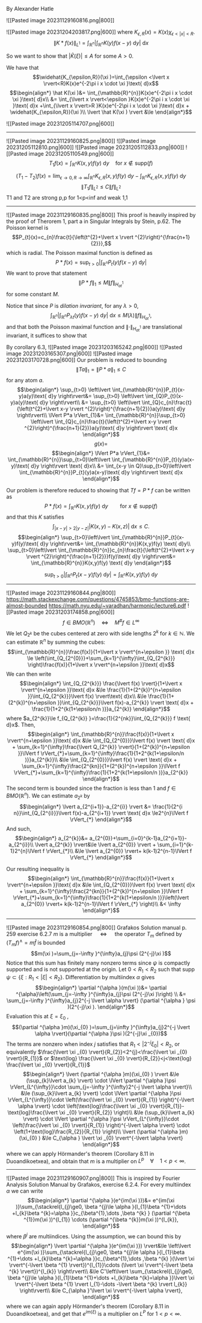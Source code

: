 By Alexander Hatle

![[Pasted image 20231129160816.png|800]]

![[Pasted image 20231204203817.png|600]]
where $K_{\epsilon ,R}(x)=K(x)\chi _{\epsilon <\lvert x \rvert<R}$.
$$\lVert K*f(x) \rVert_{L^{1}}=\int_{\mathbb{R}^{n}}\left\lvert \int_{\mathbb{R}^{n}}K(y)f(x-y)\text{ d}y \right\rvert \text{ d}x$$

So we want to show that $\lvert \widehat{K}(\xi ) \rvert \le A$ for some $A>0$.

We have that 
$$\widehat{K_{\epsilon,R}}(\xi )=\int_{\epsilon <\lvert x \rvert<R}K(x)e^{-2\pi i x \cdot \xi }\text{ d}x$$
$$\begin{align*}
\hat K(\xi )&= \int_{\mathbb{R}^{n}}K(x)e^{-2\pi i x \cdot \xi }\text{ d}x\\
	&= \int_{\lvert x \rvert<\epsilon }K(x)e^{-2\pi i x \cdot \xi }\text{ d}x +\int_{\lvert x \rvert>R }K(x)e^{-2\pi i x \cdot \xi }\text{ d}x + \widehat{K_{\epsilon,R}}(\xi )\\
	\lvert \hat K(\xi ) \rvert &\le 
\end{align*}$$

![[Pasted image 20231205114707.png|600]]




---

![[Pasted image 20231129160825.png|800]]
![[Pasted image 20231205112810.png|600]]
![[Pasted image 20231205112833.png|600]]
![[Pasted image 20231205110549.png|600]]
$$T_{1}f(x)=\int_{\mathbb{R}^{n}}K(x,y)f(y)\text{ d}y \quad\text{for }x \notin \text{supp}(f)$$

$$(T_{1}-T_{2})f(x)=\lim_{\epsilon \to 0,R\to \infty}\int_{\mathbb{R}^{n}}K_{\epsilon ,R}(x,y)f(y) \text{ d}y-\int_{\mathbb{R}^{n}}K_{\epsilon ,R}(x,y)f(y) \text{ d}y$$
$$\lVert T_{1}f \rVert_{L^{2}}\le C \lVert f \rVert_{L^{2}}$$
T1 and T2 are strong p,p for 1<p<inf and weak 1,1

---

![[Pasted image 20231129160835.png|800]]
This proof is heavily inspired by the proof of Therorem 1, part a in Singular Integrals by Stein, p.62.
The Poisson kernel is
$$P_{t}(x)=c_{n}\frac{t}{\left(t^{2}+\lvert x \rvert ^{2}\right)^{\frac{n+1}{2}}},$$
which is radial.
The Poisson maximal function is defined as
$$P*f(x)=\sup_{t>0}\left\lvert \int_{\mathbb{R}^{n}}P_{t}(y)f(x-y)\text{ d}y \right\rvert$$
We want to prove that statement
$$\lVert P*f \rVert_{1}\le M \lVert f \rVert_{H^{1}_{at}}$$
for some constant $M$.

Notice that since $P$ is *dilation invariant*, for any $\lambda>0$,
$$\int_{\mathbb{R}^{n}}\left\lvert \int_{\mathbb{R}^{n}}P_{\lambda t}(y)f(x-y)\text{ d}y \right\rvert \text{ d}x  \le M(\lambda )\lVert f \rVert_{H^{1}_{at}},$$
and that both the Poisson maximal function and $\lVert \cdot  \rVert_{H^{1}_{at}}$ are translational invariant, it suffices to show that




By corollary 6.3, 
![[Pasted image 20231203165242.png|600]]
![[Pasted image 20231203165307.png|600]]
![[Pasted image 20231203170728.png|600]]
Our problem is reduced to bounding 
$$\lVert Ta \rVert_{1}=\lVert P*a \rVert_{1}\le C$$
for any atom $a$.
$$\begin{align*}
\sup_{t>0} \left\lvert \int_{\mathbb{R}^{n}}P_{t}(x-y)a(y)\text{ d}y \right\rvert&= \sup_{t>0} \left\lvert \int_{Q}P_{t}(x-y)a(y)\text{ d}y \right\rvert\\
 &= \sup_{t>0} \left\lvert \int_{Q}c_{n}\frac{t}{\left(t^{2}+\lvert x-y \rvert ^{2}\right)^{\frac{n+1}{2}}}a(y)\text{ d}y \right\rvert\\
	\lVert P*a \rVert_{1}&= \int_{\mathbb{R}^{n}}\sup_{t>0} \left\lvert \int_{Q}c_{n}\frac{t}{\left(t^{2}+\lvert x-y \rvert ^{2}\right)^{\frac{n+1}{2}}}a(y)\text{ d}y \right\rvert \text{ d}x
\end{align*}$$
$$g(x)=$$
$$\begin{align*}
\lVert P*a \rVert_{1}&= \int_{\mathbb{R}^{n}}\sup_{t>0}\left\lvert \int_{\mathbb{R}^{n}}P_{t}(y)a(x-y)\text{ d}y \right\rvert \text{ d}x\\
&= \int_{x-y \in Q}\sup_{t>0}\left\lvert \int_{\mathbb{R}^{n}}P_{t}(y)a(x-y)\text{ d}y \right\rvert \text{ d}x
\end{align*}$$



Our problem is therefore reduced to showing that $Tf=P*f$ can be written as
$$P*f(x)=\int_{\mathbb{R}^{n}}K(x,y)f(y)\text{ d}y \qquad\text{for }x\notin \text{supp}(f)$$
and that this $K$ satisfies
$$\int_{\lvert x-y \rvert>2\lvert y-z \rvert}\lvert K(x,y)-K(x,z) \rvert \text{ d}x\le C.$$
$$\begin{align*}
\sup_{t>0}\left\lvert \int_{\mathbb{R}^{n}}P_{t}(x-y)f(y)\text{ d}y \right\rvert&= \int_{\mathbb{R}^{n}}K(x,y)f(y) \text{ d}y\\
\sup_{t>0}\left\lvert \int_{\mathbb{R}^{n}}c_{n}\frac{t}{\left(t^{2}+\lvert x-y \rvert ^{2}\right)^{\frac{n+1}{2}}}f(y)\text{ d}y \right\rvert&= \int_{\mathbb{R}^{n}}K(x,y)f(y) \text{ d}y
\end{align*}$$

$$\sup_{t>0}\left\lvert \int_{\mathbb{R}^{n}}P_{t}(x-y)f(y)\text{ d}y \right\rvert= \int_{\mathbb{R}^{n}}K(x,y)f(y) \text{ d}y$$



---

![[Pasted image 20231129160844.png|800]]
https://math.stackexchange.com/questions/4745853/bmo-functions-are-almost-bounded
https://math.nyu.edu/~varadhan/harmonic/lecture6.pdf
![[Pasted image 20231203174858.png|600]]
$$f \in BMO(\mathbb{R}^{n})\quad\Leftrightarrow\quad M^{\#}f \in L^{\infty}$$
We let $Q_{2^{k}}$ be the cubes centered at zero with side lengths $2^{k}$ for $k \in \mathbb{N}$.
We can estimate $\mathbb{R}^{n}$ by summing the cubes:
$$\int_{\mathbb{R}^{n}}\frac{f(x)}{1+\lvert x \rvert^{n+\epsilon }} \text{ d}x \le \left(\int_{Q_{2^{0}}}+\sum_{k=1}^{\infty}\int_{Q_{2^{k}}} \right)\frac{f(x)}{1+\lvert x \rvert^{n+\epsilon }}\text{ d}x$$
We can then write
$$\begin{align*}
\int_{Q_{2^{k}}} \frac{\lvert f(x) \rvert}{1+\lvert x \rvert^{n+\epsilon }}\text{ d}x &\le \frac{1}{1+(2^{k})^{n+\epsilon }}\int_{Q_{2^{k}}}\lvert f(x) \rvert\text{ d}x\\
&\le \frac{1}{1+(2^{k})^{n+\epsilon }}\int_{Q_{2^{k}}}\lvert f(x)-a_{2^{k}} \rvert \text{ d}x + \frac{1}{1+2^{k(1+\epsilon/n  )}}a_{2^{k}}
\end{align*}$$
where $a_{2^{k}}\le f_{Q_{2^{k}} }=\frac{1}{2^{nk}}\int_{Q_{2^{k}}} f \text{ d}x$. Then,
$$\begin{align*}
\int_{\mathbb{R}^{n}}\frac{f(x)}{1+\lvert x \rvert^{n+\epsilon }}\text{ d}x &\le \int_{Q_{2^{0}}}\lvert f(x) \rvert \text{ d}x + \sum_{k=1}^{\infty}\frac{\lvert Q_{2^{k}} \rvert}{1+(2^{k})^{n+\epsilon }}\lVert f \rVert_{*}+\sum_{k=1}^{\infty}\frac{1}{1+2^{k(1+\epsilon/n )}}a_{2^{k}}\\
&\le \int_{Q_{2^{0}}}\lvert f(x) \rvert \text{ d}x + \sum_{k=1}^{\infty}\frac{2^{kn}}{1+(2^{k})^{n+\epsilon }}\lVert f \rVert_{*}+\sum_{k=1}^{\infty}\frac{1}{1+2^{k(1+\epsilon/n )}}a_{2^{k}}
\end{align*}$$
The second term is bounded since the fraction is less than 1 and $f \in BMO(\mathbb{R}^{n})$. We can estimate $a_{2^{k}}$ by 
$$\begin{align*}
	\lvert a_{2^{i+1}}-a_{2^{i}} \rvert &= \frac{1}{2^{i n}}\int_{Q_{2^{i}}}\lvert f(x)-a_{2^{i+1}} \rvert \text{ d}x \le2^{n}\lVert f \rVert_{*}
\end{align*}$$
And such,
$$\begin{align*}
a_{2^{k}}&= a_{2^{0}}+\sum_{i=0}^{k-1}a_{2^{i+1}}-a_{2^{i}}\\
		\lvert a_{2^{k}} \rvert&\le \lvert a_{2^{0}} \rvert + \sum_{i=1}^{k-1}2^{n}\lVert f \rVert_{*}\\
	&\le \lvert a_{2^{0}} \rvert+ k(k-1)2^{n-1}\lVert f \rVert_{*}
\end{align*}$$

Our resulting inequality is
$$\begin{align*}
\int_{\mathbb{R}^{n}}\frac{f(x)}{1+\lvert x \rvert^{n+\epsilon }}\text{ d}x &\le  \int_{Q_{2^{0}}}\lvert f(x) \rvert \text{ d}x + \sum_{k=1}^{\infty}\frac{2^{kn}}{1+(2^{k})^{n+\epsilon }}\lVert f \rVert_{*}+\sum_{k=1}^{\infty}\frac{1}{1+2^{k(1+\epsilon/n )}}\left(\lvert a_{2^{0}} \rvert+ k(k-1)2^{n-1}\lVert f \rVert_{*} \right)\\
&< \infty
\end{align*}$$

---

![[Pasted image 20231129160854.png|800]]
Grafakos Solution manual p. 259 exercise 6.2.7
$m$ is a multiplier $\quad\Leftrightarrow\quad$ the operator $T_{m}$ defined by $(T_{m}f)^{\wedge}=m \hat f$ is bounded
$$m(\xi )=\sum_{j=-\infty }^{\infty}a_{j}\psi (2^{-j}\xi )$$
Notice that this sum has finitely many nonzero terms since $\psi$ is compactly supported and is not supported at the origin. Let $0<R_{1}<R_{2}$ such that $\text{supp }\psi \subset \{\xi :R_{1}<\lvert \xi  \rvert <R_{2} \}$. Differentiation by multiindex $\alpha$ gives
$$\begin{align*}
\partial ^{\alpha }(m(\xi ))&= \partial ^{\alpha}\left(\sum_{j=-\infty }^{\infty}a_{j}\psi (2^{-j}\xi )\right) \\
	&= \sum_{j=-\infty }^{\infty}a_{j}2^{-j \lvert \alpha  \rvert} (\partial ^{\alpha } \psi )(2^{-j}\xi ).
\end{align*}$$
Evaluation this at $\xi =\xi _{0}$ ,
$$(\partial ^{\alpha }m)(\xi_{0} )=\sum_{j=\infty }^{\infty}a_{j}2^{-j \lvert \alpha  \rvert}(\partial ^{\alpha }\psi )(2^{-j}\xi _{0})$$
The terms are nonzero when index $j$ satisfies that $R_{1}<\lvert 2^{-j}\xi _{0} \rvert<R_{2}$, or equivalently $\frac{\lvert \xi _{0} \rvert}{R_{2}}<2^{j}<\frac{\lvert \xi _{0} \rvert}{R_{1}}$  or $\text{log} \frac{\lvert \xi _{0} \rvert}{R_{2}}<j<\text{log} \frac{\lvert \xi _{0} \rvert}{R_{1}}$ 
$$\begin{align*}
\lvert (\partial ^{\alpha }m)(\xi_{0} ) \rvert &\le  (\sup_{k}\lvert a_{k} \rvert) \cdot \lVert \partial ^{\alpha }\psi  \rVert_{L^{\infty}}\cdot \sum_{j=-\infty }^{\infty}2^{-j \lvert \alpha  \rvert}\\
&\le (\sup_{k}\lvert a_{k} \rvert) \cdot \lVert \partial ^{\alpha }\psi  \rVert_{L^{\infty}}\cdot \left(\frac{\lvert \xi _{0} \rvert}{R_{1}} \right)^{-\lvert \alpha  \rvert} \cdot \left(\text{log}\frac{\lvert \xi _{0} \rvert}{R_{1}}-\text{log}\frac{\lvert \xi _{0} \rvert}{R_{2}}  \right)\\
&\le (\sup_{k}\lvert a_{k} \rvert) \cdot \lVert \partial ^{\alpha }\psi  \rVert_{L^{\infty}}\cdot \left(\frac{\lvert \xi _{0} \rvert}{R_{1}} \right)^{-\lvert \alpha  \rvert} \cdot \left(1+\text{log}\frac{R_{2}}{R_{1}} \right)\\
\lvert (\partial ^{\alpha }m)(\xi_{0} )	&\le C_{\alpha } \lvert \xi _{0} \rvert^{-\lvert \alpha  \rvert}
\end{align*}$$
where we can apply Hörmander's theorem (Corollary 8.11 in Duoandikoetxea), and obtain that $m$ is a multiplier on $L^{p} \quad\forall\quad 1<p<\infty$.

---

![[Pasted image 20231129160907.png|800]]
This is inspired by Fourier Analysis Solution Manual by Grafakos, exercise 6.2.4.
For every multiindex $\alpha$ we can write
$$\begin{align*}
\partial ^{\alpha }(e^{im(\xi )})&= e^{im(\xi )}\sum_{\stackrel{l_{j}\ge0, \beta ^{j}\le \alpha }{l_{1}\beta ^{1}+\dots +l_{k}\beta ^{k}=\alpha }}c_{\beta^{1},\dots ,\beta ^{k} } (\partial ^{\beta ^{1}}m(\xi ))^{l_{1}} \cdots (\partial ^{\beta ^{k}}m(\xi ))^{l_{k}},
\end{align*}$$
where $\beta ^{j}$ are multiindices.
Using the assumption, we can bound this by
$$\begin{align*}
\lvert \partial ^{\alpha }(e^{im(\xi )}) \rvert&\le  \left\lvert e^{im(\xi )}\sum_{\stackrel{l_{j}\ge0, \beta ^{j}\le \alpha }{l_{1}\beta ^{1}+\dots +l_{k}\beta ^{k}=\alpha }}c_{\beta^{1},\dots ,\beta ^{k} }(\lvert \xi  \rvert^{-\lvert \beta ^{1} \rvert})^{l_{1}}\cdots (\lvert \xi  \rvert^{-\lvert \beta ^{k} \rvert})^{l_{k}} \right\rvert\\
&\le C'\left\lvert \sum_{\stackrel{l_{j}\ge0, \beta ^{j}\le \alpha }{l_{1}\beta ^{1}+\dots +l_{k}\beta ^{k}=\alpha }}\lvert \xi  \rvert^{-\lvert \beta ^{1} \rvert l_{1}-\dots -\lvert \beta ^{k} \rvert l_{k}} \right\rvert\\
&\le C_{\alpha }'\lvert \xi  \rvert^{-\lvert \alpha  \rvert},
\end{align*}$$
where we can again apply Hörmander's theorem (Corollary 8.11 in Duoandikoetxea), and get that $e^{im(\xi )}$ is a multiplier on $L^{P}$ for $1<p<\infty$.